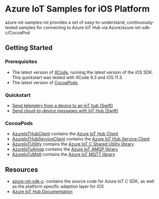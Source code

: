 # Azure IoT Samples for iOS Platform

azure-iot-samples-iot provides a set of easy-to-understand, continuously-tested samples for connecting to Azure IoT Hub via Azure/azure-iot-sdk-c/CocoaPod

## Getting Started

### Prerequisites

- The latest version of [XCode](https://developer.apple.com/xcode/), running the latest version of the iOS SDK. This quickstart was tested with XCode 9.3 and iOS 11.3.
- The latest version of [CocoaPods](https://guides.cocoapods.org/using/getting-started.html).

### Quickstart

- [Send telemetry from a device to an IoT hub (Swift)](https://docs.microsoft.com/azure/iot-hub/quickstart-send-telemetry-ios)
- [Send cloud-to-device messages with IoT Hub (Swift)](https://docs.microsoft.com/azure/iot-hub/iot-hub-ios-swift-c2d)

### CocoaPods
* [AzureIoTHubClient](https://cocoapods.org/pods/AzureIoTHubClient) contains the [Azure IoT Hub Client](https://github.com/azure/azure-iot-sdk-c)
* [AzureIoTHubServiceClient](https://cocoapods.org/pods/AzureIoTHubServiceClient) contains the [Azure IoT Hub Service Client](https://github.com/azure/azure-iot-sdk-c)
* [AzureIoTUtility](https://cocoapods.org/pods/AzureIoTUtility) contains the [Azure IoT C Shared Utility library](https://github.com/Azure/azure-c-shared-utility)
* [AzureIoTuAmqp](https://cocoapods.org/pods/AzureIoTuAmqp) contains the [Azure IoT AMQP library](https://github.com/Azure/azure-uamqp-c)
* [AzureIoTuMqtt](https://cocoapods.org/pods/AzureIoTuMqtt) contains the [Azure IoT MQTT library](https://github.com/Azure/azure-umqtt-c)

## Resources

- [azure-iot-sdk-c](https://github.com/Azure/azure-iot-sdk-c): contains the source code for Azure IoT C SDK, as well as the platform specific adaption layer for iOS
- [Azure IoT Hub Documentation](https://docs.microsoft.com/azure/iot-hub/)
